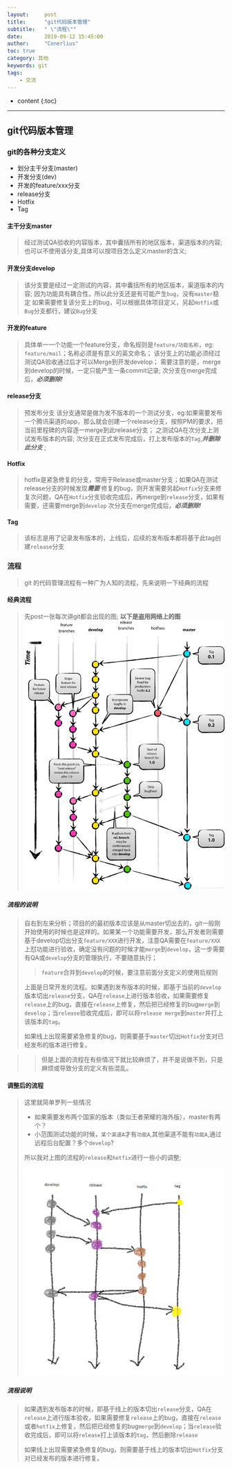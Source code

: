 ```yaml
---
layout:     post
title:      "git代码版本管理"
subtitle:   " \"流程\""
date:       2019-09-12 15:45:00
author:     "Conerlius"
toc: true
category: 其他
keywords: git
tags:
    - 交流
---
```


* content
{:toc}

---
## git代码版本管理

### git的各种分支定义
* 划分主干分支(master)
* 开发分支(dev)
* 开发的feature/xxx分支
* release分支
* Hotfix
* Tag

#### 主干分支master
> 经过测试QA验收的内容版本，其中囊括所有的地区版本，渠道版本的内容;
> 也可以不使用该分支,具体可以按项目怎么定义master的含义;

#### 开发分支develop
> 该分支要是经过一定测试的内容，其中囊括所有的地区版本，渠道版本的内容;
> 因为功能具有耦合性，所以此分支还是有可能产生`bug`，没有`master`稳定
> 如果需要修复该分支上的bug，可以根据具体项目定义，另起`Hotfix`或`Bug`分支都行，建议`Bug`分支

#### 开发的feature
> 具体单一一个功能一个feature分支，命名规则是`feature/功能名称`，eg: `feature/mail`；名称必须是有意义的英文命名；
> 该分支上的功能必须经过测试QA验收通过后才可以Merge到开发develop；
> 需要注意的是，merge到develop的时候，一定只能产生一条commit记录;
> 次分支在merge完成后，***必须删除!***

#### release分支
> 预发布分支
> 该分支通常是做为发不版本的一个测试分支，eg:如果需要发布一个腾讯渠道的app，那么就会创建一个release分支，按照PM的要求，把当前里程碑的内容逐一merge到此release分支；
> 之测试QA在次分支上测试发布版本的内容;
> 次分支在正式发布完成后，打上发布版本的`Tag`,***并删除此分支*** ;

#### Hotfix
> hotfix是紧急修复的分支，常用于Release或master分支；如果QA在测试release分支的时候发现***需要*** 修复的bug，则开发需要另起`Hotfix`分支来修复次问题，QA在`Hotfix`分支验收完成后，再merge到`release`分支，如果有需要，还需要merge到`develop`
> 次分支在merge完成后，***必须删除!***

#### Tag
> 该标志是用了记录发布版本的，上线后，后续的发布版本都将基于此tag创建`release`分支

### 流程
> git 的代码管理流程有一种广为人知的流程，先来说明一下经典的流程
#### 经典流程
> 先post一张每次讲git都会出现的图;
> **以下是盗用网络上的图**
> ![png](/images/git_flow_chart.png)

##### 流程的说明
> 自右到左来分析；项目的的最初版本应该是从master切出去的，git一般刚开始使用的时候也是这样的。如果某一个功能需要开发，那么开发者则需要基于develop切出分支`feature/XXX`进行开发，注意QA需要在`feature/XXX`上怼功能进行验收，确定没有问题的时候才能`merge`到`develop`，这一步需要有QA或`develop`分支的管理执行，不要随意执行；
>> `feature`合并到`develop`的时候，要注意前面分支定义的使用后规则
> 
> 上面是日常开发的流程。如果遇到发布版本的时候，即基于当前的`develop`版本切出`release`分支，QA在`release`上进行版本验收，如果需要修复`release`上的bug，直接在`release`上修复，然后把已经修复的bug`merge`到`develop`；当`release`验收完成后，即可以将`release merge`到`master`并打上该版本的`tag`。
> 
> 如果线上出现需要紧急修复的bug，则需要基于`master`切出`Hotfix`分支对已经发布的版本进行修复。

>> 但是上面的流程在有些情况下就比较麻烦了，并不是说做不到，只是麻烦或导致分支的定义有些混乱。

#### 调整后的流程
> 这里就简单罗列一些情况
> * 如果需要发布两个国家的版本（类似王者荣耀的海外版），master有两个？
> * 小范围测试功能的时候，`某个渠道A`才有`功能A`,其他渠道不能有`功能A`,通过远程后台配置？多个`develop`?
> 
> 所以我对上图的流程的`release`和`hotfix`进行一些小的调整;
> 
> ![png](/images/git_flow_chart_fix.png)
##### 流程说明
> 如果遇到发布版本的时候，即基于线上的版本切出`release`分支，QA在`release`上进行版本验收，如果需要修复`release`上的bug，直接在`release`或者`hotfix`上修复，然后把已经修复的bug`merge`到`develop`；当`release`验收完成后，即可以将`release`打上该版本的`tag`，然后删除`release`
> 
> 如果线上出现需要紧急修复的bug，则需要基于线上的版本切出`Hotfix`分支对已经发布的版本进行修复。
